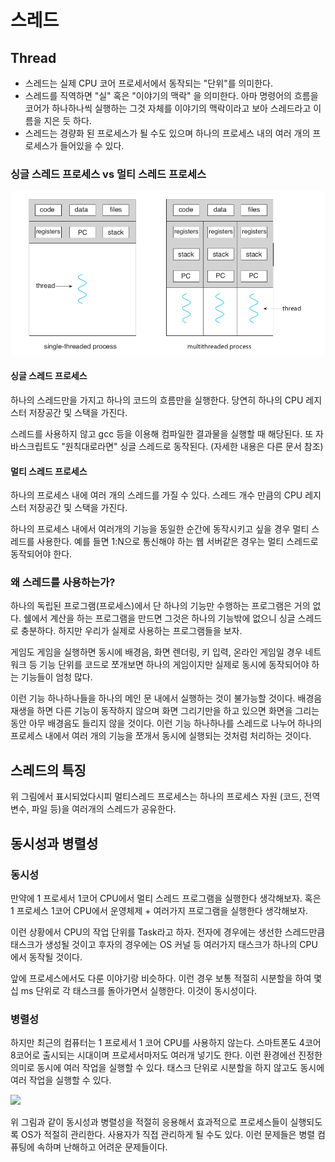# 스레드

## Thread

- 스레드는 실제 CPU 코어 프로세서에서 동작되는 "단위"를 의미한다.
- 스레드를 직역하면 "실" 혹은 "이야기의 맥락" 을 의미한다. 아마 명령어의 흐름을 코어가 하나하나씩 실행하는 그것 자체를 이야기의 맥락이라고 보아 스레드라고 이름을 지은 듯 하다.
- 스레드는 경량화 된 프로세스가 될 수도 있으며 하나의 프로세스 내의 여러 개의 프로세스가 들어있을 수 있다.

### 싱글 스레드 프로세스 vs 멀티 스레드 프로세스

![](./resources/4-process-thread-process.png)

#### 싱글 스레드 프로세스

하나의 스레드만을 가지고 하나의 코드의 흐름만을 실행한다. 당연히 하나의 CPU 레지스터 저장공간 및 스택을 가진다.

스레드를 사용하지 않고 gcc 등을 이용해 컴파일한 결과물을 실행할 때 해당된다. 또 자바스크립트도 "원칙대로라면" 싱글 스레드로 동작된다. (자세한 내용은 다른 문서 참조)

#### 멀티 스레드 프로세스

하나의 프로세스 내에 여러 개의 스레드를 가질 수 있다. 스레드 개수 만큼의 CPU 레지스터 저장공간 및 스택을 가진다.

하나의 프로세스 내에서 여러개의 기능을 동일한 순간에 동작시키고 싶을 경우 멀티 스레드를 사용한다. 예를 들면 1:N으로 통신해야 하는 웹 서버같은 경우는 멀티 스레드로 동작되어야 한다.

### 왜 스레드를 사용하는가?

하나의 독립된 프로그램(프로세스)에서 단 하나의 기능만 수행하는 프로그램은 거의 없다. 쉘에서 계산을 하는 프로그램을 만드면 그것은 하나의 기능밖에 없으니 싱글 스레드로 충분하다. 하지만 우리가 실제로 사용하는 프로그램들을 보자.

게임도 게임을 실행하면 동시에 배경음, 화면 렌더링, 키 입력, 온라인 게임일 경우 네트워크 등 기능 단위를 코드로 쪼개보면 하나의 게임이지만 실제로 동시에 동작되어야 하는 기능들이 엄청 많다.

이런 기능 하나하나들을 하나의 메인 문 내에서 실행하는 것이 불가능할 것이다. 배경음 재생을 하면 다른 기능이 동작하지 않으며 화면 그리기만을 하고 있으면 화면을 그리는 동안 아무 배경음도 들리지 않을 것이다. 이런 기능 하나하나를 스레드로 나누어 하나의 프로세스 내에서 여러 개의 기능을 쪼개서 동시에 실행되는 것처럼 처리하는 것이다.

## 스레드의 특징

위 그림에서 표시되었다시피 멀티스레드 프로세스는 하나의 프로세스 자원 (코드, 전역변수, 파일 등)을 여러개의 스레드가 공유한다.

## 동시성과 병렬성

### 동시성

만약에 1 프로세서 1코어 CPU에서 멀티 스레드 프로그램을 실행한다 생각해보자. 혹은 1 프로세스 1코어 CPU에서 운영체제 + 여러가지 프로그램을 실행한다 생각해보자.

이런 상황에서 CPU의 작업 단위를 Task라고 하자. 전자에 경우에는 생선한 스레드만큼 태스크가 생성될 것이고 후자의 경우에는 OS 커널 등 여러가지 태스크가 하나의 CPU에서 동작될 것이다.

앞에 프로세스에서도 다룬 이야기랑 비슷하다. 이런 경우 보통 적절히 시분할을 하여 몇십 ms 단위로 각 태스크를 돌아가면서 실행한다. 이것이 동시성이다.

### 병렬성

하지만 최근의 컴퓨터는 1 프로세서 1 코어 CPU를 사용하지 않는다. 스마트폰도 4코어 8코어로 출시되는 시대이며 프로세서마저도 여러개 넣기도 한다. 이런 환경에선 진정한 의미로 동시에 여러 작업을 실행할 수 있다. 태스크 단위로 시분할을 하지 않고도 동시에 여러 작업을 실행할 수 있다.

![](/Users/joohongpark/Documents/joohongpark/markdown/os/resources/4-process-thread-concurrency.png)

위 그림과 같이 동시성과 병렬성을 적절히 응용해서 효과적으로 프로세스들이 실행되도록 OS가 적절히 관리한다. 사용자가 직접 관리하게 될 수도 있다. 이런 문제들은 병렬 컴퓨팅에 속하며 난해하고 어려운 문제들이다.

